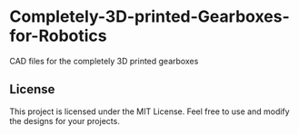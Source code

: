 # Completely-3D-printed-Gearboxes-for-Robotics
CAD files for the completely 3D printed gearboxes


## License
This project is licensed under the MIT License. Feel free to use and modify the designs for your projects.


